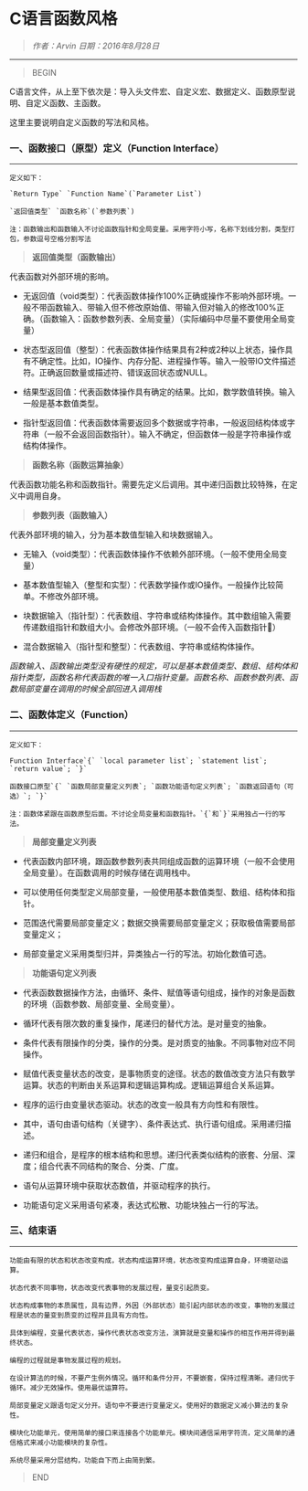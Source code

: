 # C语言函数风格

>*作者：Arvin 日期：2016年8月28日*

-----------------------------------

>BEGIN

C语言文件，从上至下依次是：导入头文件宏、自定义宏、数据定义、函数原型说明、自定义函数、主函数。

这里主要说明自定义函数的写法和风格。

### 一、函数接口（原型）定义（Function Interface）
--------------------------------------------------
    定义如下：
    
    `Return Type` `Function Name`(`Parameter List`)
    
    `返回值类型` `函数名称`(`参数列表`)
    
    注：函数输出和函数输入不讨论函数指针和全局变量。采用字符小写，名称下划线分割，类型打包，参数逗号空格分割写法

> **返回值类型（函数输出）**

代表函数对外部环境的影响。

* 无返回值（void类型）：代表函数体操作100%正确或操作不影响外部环境。一般不带函数输入、带输入但不修改原始值、带输入但对输入的修改100%正确。（函数输入：函数参数列表、全局变量）（实际编码中尽量不要使用全局变量）

* 状态型返回值（整型）：代表函数体操作结果具有2种或2种以上状态，操作具有不确定性。比如，IO操作、内存分配、进程操作等。输入一般带IO文件描述符。正确返回数量或描述符、错误返回状态或NULL。

* 结果型返回值：代表函数体操作具有确定的结果。比如，数学数值转换。输入一般是基本数值类型。

* 指针型返回值：代表函数体需要返回多个数据或字符串，一般返回结构体或字符串（一般不会返回函数指针）。输入不确定，但函数体一般是字符串操作或结构体操作。

> **函数名称（函数运算抽象）**

代表函数功能名称和函数指针。需要先定义后调用。其中递归函数比较特殊，在定义中调用自身。

> **参数列表（函数输入）**

代表外部环境的输入，分为基本数值型输入和块数据输入。

* 无输入（void类型）：代表函数体操作不依赖外部环境。（一般不使用全局变量）

* 基本数值型输入（整型和实型）：代表数学操作或IO操作。一般操作比较简单。不修改外部环境。

* 块数据输入（指针型）：代表数组、字符串或结构体操作。其中数组输入需要传递数组指针和数组大小。会修改外部环境。（一般不会传入函数指针）

* 混合数据输入（指针型和整型）：代表数组、字符串或结构体操作。

*函数输入、函数输出类型没有硬性的规定，可以是基本数值类型、数组、结构体和指针类型，函数名称代表函数的唯一入口指针变量。函数名称、函数参数列表、函数局部变量在调用的时候全部回进入调用栈*

### 二、函数体定义（Function）
--------------------------------------------------
    定义如下：

    Function Interface`{` `local parameter list`; `statement list`; `return value`; `}` 
    
    函数接口原型`{` `函数局部变量定义列表`; `函数功能语句定义列表`; `函数返回语句（可选）`; `}` 

    注：函数体紧跟在函数原型后面。不讨论全局变量和函数指针。`{`和`}`采用独占一行的写法。

> **局部变量定义列表**

* 代表函数内部环境，跟函数参数列表共同组成函数的运算环境（一般不会使用全局变量）。在函数调用的时候存储在调用栈中。

* 可以使用任何类型定义局部变量，一般使用基本数值类型、数组、结构体和指针。

* 范围迭代需要局部变量定义；数据交换需要局部变量定义；获取极值需要局部变量定义；

* 局部变量定义采用类型归并，异类独占一行的写法。初始化数值可选。

> **功能语句定义列表**

* 代表函数数据操作方法，由循环、条件、赋值等语句组成，操作的对象是函数的环境（函数参数、局部变量、全局变量）。

* 循环代表有限次数的重复操作，尾递归的替代方法。是对量变的抽象。

* 条件代表有限操作的分类，操作的分类。是对质变的抽象。不同事物对应不同操作。

* 赋值代表变量状态的改变，是事物质变的途径。状态的数值改变方法只有数学运算。状态的判断由关系运算和逻辑运算构成。逻辑运算组合关系运算。

* 程序的运行由变量状态驱动。状态的改变一般具有方向性和有限性。

* 其中，语句由语句结构（关键字）、条件表达式、执行语句组成。采用递归描述。

* 递归和组合，是程序的根本结构和思想。递归代表类似结构的嵌套、分层、深度；组合代表不同结构的聚合、分类、广度。

* 语句从运算环境中获取状态数值，并驱动程序的执行。

* 功能语句定义采用语句紧凑，表达式松散、功能块独占一行的写法。

### 三、结束语
--------------------------------------------------
    功能由有限的状态和状态改变构成，状态构成运算环境，状态改变构成运算自身，环境驱动运算。
    
    状态代表不同事物，状态改变代表事物的发展过程，量变引起质变。
    
    状态构成事物的本质属性，具有边界，外因（外部状态）能引起内部状态的改变，事物的发展过程是状态的量变到质变的过程并且具有方向性。
    
    具体到编程，变量代表状态，操作代表状态改变方法，演算就是变量和操作的相互作用并得到最终状态。

    编程的过程就是事物发展过程的规划。

    在设计算法的时候，不要产生例外情况。循环和条件分开，不要嵌套，保持过程清晰。递归优于循环。减少无效操作。使用最优运算符。

    局部变量定义跟语句定义分开。语句中不要进行变量定义。使用好的数据定义减小算法的复杂性。

    模块化功能单元，使用简单的接口来连接各个功能单元。模块间通信采用字符流，定义简单的通信格式来减小功能模块的复杂性。

    系统尽量采用分层结构，功能自下而上由简到繁。
    
    
>END